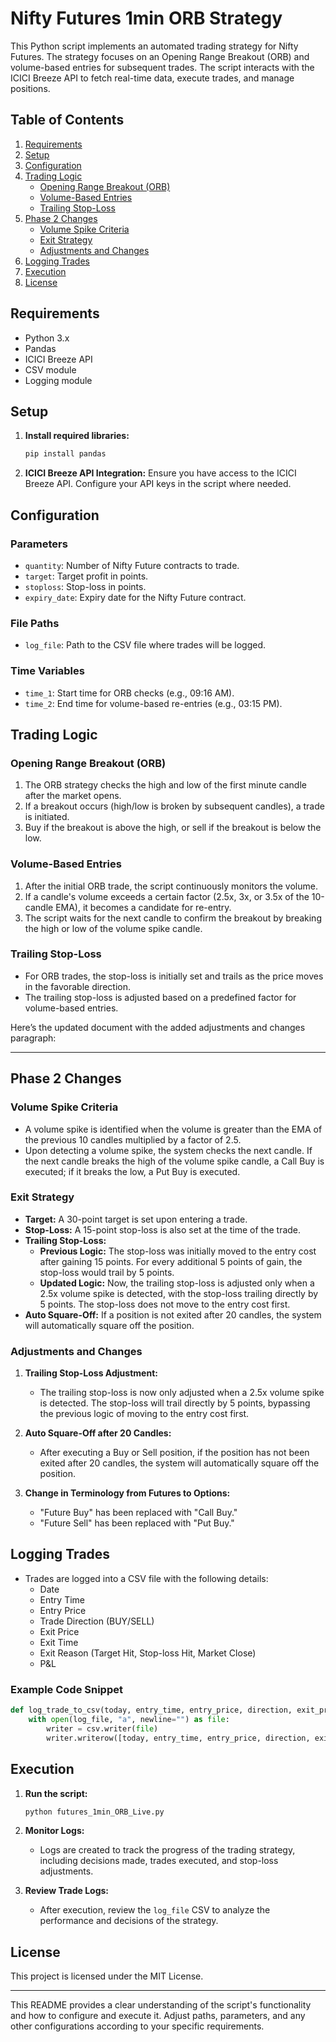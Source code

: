 # Nifty Futures 1min ORB Strategy

This Python script implements an automated trading strategy for Nifty Futures. The strategy focuses on an Opening Range Breakout (ORB) and volume-based entries for subsequent trades. The script interacts with the ICICI Breeze API to fetch real-time data, execute trades, and manage positions.

## Table of Contents

1. [Requirements](#requirements)
2. [Setup](#setup)
3. [Configuration](#configuration)
4. [Trading Logic](#trading-logic)
   - [Opening Range Breakout (ORB)](#opening-range-breakout-orb)
   - [Volume-Based Entries](#volume-based-entries)
   - [Trailing Stop-Loss](#trailing-stop-loss)
5. [Phase 2 Changes](#Phase-2-Changes)
   - [Volume Spike Criteria](#Volume-Spike-Criteria)
   - [Exit Strategy](#Exit-Strategy)
   - [Adjustments and Changes](#Adjustments-and-Changes)
6. [Logging Trades](#logging-trades)
7. [Execution](#execution)
8. [License](#license)

## Requirements

- Python 3.x
- Pandas
- ICICI Breeze API
- CSV module
- Logging module

## Setup

1. **Install required libraries:**

   ```bash
   pip install pandas
   ```

2. **ICICI Breeze API Integration:**
   Ensure you have access to the ICICI Breeze API. Configure your API keys in the script where needed.

## Configuration

### Parameters

- `quantity`: Number of Nifty Future contracts to trade.
- `target`: Target profit in points.
- `stoploss`: Stop-loss in points.
- `expiry_date`: Expiry date for the Nifty Future contract.

### File Paths

- `log_file`: Path to the CSV file where trades will be logged.

### Time Variables

- `time_1`: Start time for ORB checks (e.g., 09:16 AM).
- `time_2`: End time for volume-based re-entries (e.g., 03:15 PM).

## Trading Logic

### Opening Range Breakout (ORB)

1. The ORB strategy checks the high and low of the first minute candle after the market opens.
2. If a breakout occurs (high/low is broken by subsequent candles), a trade is initiated.
3. Buy if the breakout is above the high, or sell if the breakout is below the low.

### Volume-Based Entries

1. After the initial ORB trade, the script continuously monitors the volume.
2. If a candle's volume exceeds a certain factor (2.5x, 3x, or 3.5x of the 10-candle EMA), it becomes a candidate for re-entry.
3. The script waits for the next candle to confirm the breakout by breaking the high or low of the volume spike candle.

### Trailing Stop-Loss

- For ORB trades, the stop-loss is initially set and trails as the price moves in the favorable direction.
- The trailing stop-loss is adjusted based on a predefined factor for volume-based entries.

Here’s the updated document with the added adjustments and changes paragraph:

---
## Phase 2 Changes

### Volume Spike Criteria
- A volume spike is identified when the volume is greater than the EMA of the previous 10 candles multiplied by a factor of 2.5.
- Upon detecting a volume spike, the system checks the next candle. If the next candle breaks the high of the volume spike candle, a Call Buy is executed; if it breaks the low, a Put Buy is executed.

### Exit Strategy
- **Target:** A 30-point target is set upon entering a trade.
- **Stop-Loss:** A 15-point stop-loss is also set at the time of the trade.
- **Trailing Stop-Loss:** 
  - **Previous Logic:** The stop-loss was initially moved to the entry cost after gaining 15 points. For every additional 5 points of gain, the stop-loss would trail by 5 points.
  - **Updated Logic:** Now, the trailing stop-loss is adjusted only when a 2.5x volume spike is detected, with the stop-loss trailing directly by 5 points. The stop-loss does not move to the entry cost first.
- **Auto Square-Off:** If a position is not exited after 20 candles, the system will automatically square off the position.

### Adjustments and Changes
1. **Trailing Stop-Loss Adjustment:**
   - The trailing stop-loss is now only adjusted when a 2.5x volume spike is detected. The stop-loss will trail directly by 5 points, bypassing the previous logic of moving to the entry cost first.

2. **Auto Square-Off after 20 Candles:**
   - After executing a Buy or Sell position, if the position has not been exited after 20 candles, the system will automatically square off the position.

3. **Change in Terminology from Futures to Options:**
   - "Future Buy" has been replaced with "Call Buy."
   - "Future Sell" has been replaced with "Put Buy."

## Logging Trades

- Trades are logged into a CSV file with the following details:
  - Date
  - Entry Time
  - Entry Price
  - Trade Direction (BUY/SELL)
  - Exit Price
  - Exit Time
  - Exit Reason (Target Hit, Stop-loss Hit, Market Close)
  - P&L

### Example Code Snippet

```python
def log_trade_to_csv(today, entry_time, entry_price, direction, exit_price, exit_time, exit_reason, pnl):
    with open(log_file, "a", newline="") as file:
        writer = csv.writer(file)
        writer.writerow([today, entry_time, entry_price, direction, exit_price, exit_time, exit_reason, pnl])
```

## Execution

1. **Run the script:**

   ```bash
   python futures_1min_ORB_Live.py
   ```

2. **Monitor Logs:**
   - Logs are created to track the progress of the trading strategy, including decisions made, trades executed, and stop-loss adjustments.

3. **Review Trade Logs:**
   - After execution, review the `log_file` CSV to analyze the performance and decisions of the strategy.

## License

This project is licensed under the MIT License.

---

This README provides a clear understanding of the script's functionality and how to configure and execute it. Adjust paths, parameters, and any other configurations according to your specific requirements.
